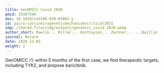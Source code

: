 ```yaml
---
title: GenOMICC Covid 2020
pmid: 33307546
doi: 10.1038/s41586-020-03065-y
id: pairo-castineirageneticmechanismscritical2021
img: /shared-files/img/outputs/genomicc_covid_2020.webp
author_short: Rawlik... Millar... Oosthuyzen... Zechner... ...Baillie
journal: Nature
date: 2020-12-02
weight: 2
---
```

GenOMICC r1: within 5 months of the first case, we find therapeutic targets, including TYK2, and propose baricitinib.
